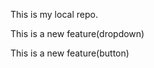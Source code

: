<p>This is my local repo.</p>
<p> This is a new feature(dropdown)</p>
<p> This is a new feature(button)</p>


